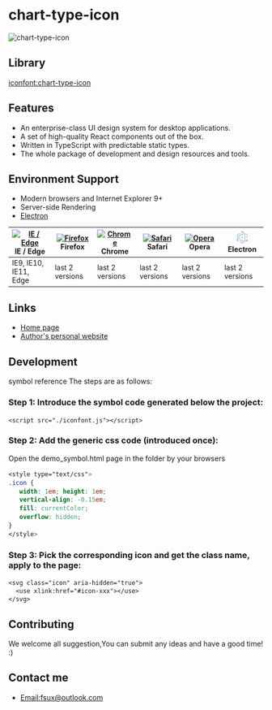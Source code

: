 
# chart-type-icon

![chart-type-icon](https://i.imgur.com/bkyarFc.png)

## Library

[iconfont:chart-type-icon](http://www.iconfont.cn/collections/detail?spm=a313x.7781069.1998910419.d9df05512&cid=11859)

## Features

- An enterprise-class UI design system for desktop applications.
- A set of high-quality React components out of the box.
- Written in TypeScript with predictable static types.
- The whole package of development and design resources and tools.

## Environment Support

* Modern browsers and Internet Explorer 9+
* Server-side Rendering
* [Electron](http://electron.atom.io/)

| [<img src="https://raw.githubusercontent.com/alrra/browser-logos/master/src/edge/edge_48x48.png" alt="IE / Edge" width="24px" height="24px" />](http://godban.github.io/browsers-support-badges/)</br>IE / Edge | [<img src="https://raw.githubusercontent.com/alrra/browser-logos/master/src/firefox/firefox_48x48.png" alt="Firefox" width="24px" height="24px" />](http://godban.github.io/browsers-support-badges/)</br>Firefox | [<img src="https://raw.githubusercontent.com/alrra/browser-logos/master/src/chrome/chrome_48x48.png" alt="Chrome" width="24px" height="24px" />](http://godban.github.io/browsers-support-badges/)</br>Chrome | [<img src="https://raw.githubusercontent.com/alrra/browser-logos/master/src/safari/safari_48x48.png" alt="Safari" width="24px" height="24px" />](http://godban.github.io/browsers-support-badges/)</br>Safari | [<img src="https://raw.githubusercontent.com/alrra/browser-logos/master/src/opera/opera_48x48.png" alt="Opera" width="24px" height="24px" />](http://godban.github.io/browsers-support-badges/)</br>Opera | [<img src="https://raw.githubusercontent.com/alrra/browser-logos/master/src/electron/electron_48x48.png" alt="Electron" width="24px" height="24px" />](http://godban.github.io/browsers-support-badges/)</br>Electron |
| --------- | --------- | --------- | --------- | --------- | --------- |
| IE9, IE10, IE11, Edge| last 2 versions| last 2 versions| last 2 versions| last 2 versions| last 2 versions


## Links

- [Home page](http://www.iconfont.cn/collections/detail?spm=a313x.7781069.1998910419.d9df05512&cid=11859)
- [Author's personal website](http://fsux.me/about.html)

## Development

symbol reference
The steps are as follows:

### Step 1: Introduce the symbol code generated below the project:

<pre><code class="lang-js hljs javascript"><span class="hljs-comment">&lt;script src="./iconfont.js"&gt;&lt;/script&gt;</span></code></pre>


### Step 2: Add the generic css code (introduced once):

Open the demo_symbol.html page in the folder by your browsers


```css
<style type="text/css">
.icon {
   width: 1em; height: 1em;
   vertical-align: -0.15em;
   fill: currentColor;
   overflow: hidden;
}
</style>
```

### Step 3: Pick the corresponding icon and get the class name, apply to the page:

```
<svg class="icon" aria-hidden="true">
  <use xlink:href="#icon-xxx"></use>
</svg>
```

## Contributing

We welcome all suggestion,You can submit any ideas and have a good time! :)

## Contact me

- [Email:fsux@outlook.com](mailto:fsux@outlook.com)
